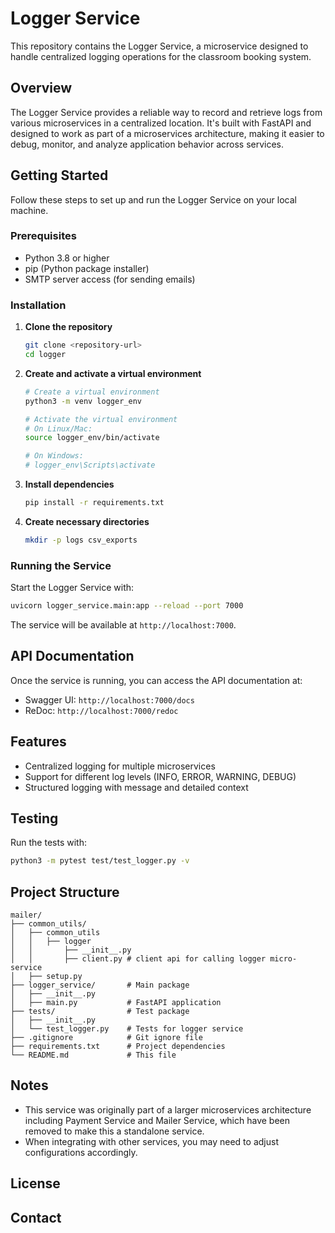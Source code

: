 # Logger Service

This repository contains the Logger Service, a microservice designed to handle centralized logging operations for the classroom booking system.

## Overview

The Logger Service provides a reliable way to record and retrieve logs from various microservices in a centralized location. It's built with FastAPI and designed to work as part of a microservices architecture, making it easier to debug, monitor, and analyze application behavior across services.

## Getting Started

Follow these steps to set up and run the Logger Service on your local machine.

### Prerequisites

- Python 3.8 or higher
- pip (Python package installer)
- SMTP server access (for sending emails)

### Installation

1. **Clone the repository**
   ```bash
   git clone <repository-url>
   cd logger
   ```

2. **Create and activate a virtual environment**
   ```bash
   # Create a virtual environment
   python3 -m venv logger_env
   
   # Activate the virtual environment
   # On Linux/Mac:
   source logger_env/bin/activate
   
   # On Windows:
   # logger_env\Scripts\activate
   ```

3. **Install dependencies**
   ```bash
   pip install -r requirements.txt
   ```

4. **Create necessary directories**
   ```bash
   mkdir -p logs csv_exports
   ```

### Running the Service

Start the Logger Service with:

```bash
uvicorn logger_service.main:app --reload --port 7000
```

The service will be available at `http://localhost:7000`.

## API Documentation

Once the service is running, you can access the API documentation at:
- Swagger UI: `http://localhost:7000/docs`
- ReDoc: `http://localhost:7000/redoc`

## Features

- Centralized logging for multiple microservices
- Support for different log levels (INFO, ERROR, WARNING, DEBUG)
- Structured logging with message and detailed context

## Testing

Run the tests with:

```bash
python3 -m pytest test/test_logger.py -v
```

## Project Structure

```
mailer/
├── common_utils/      
│   ├── common_utils
│   │   ├── logger
│   │       ├── __init__.py
│   │       ├── client.py # client api for calling logger micro-service
│   ├── setup.py               
├── logger_service/       # Main package
│   ├── __init__.py
│   ├── main.py           # FastAPI application
├── tests/                # Test package
│   ├── __init__.py
│   └── test_logger.py    # Tests for logger service
├── .gitignore            # Git ignore file
├── requirements.txt      # Project dependencies
└── README.md             # This file
```

## Notes

- This service was originally part of a larger microservices architecture including Payment Service and Mailer Service, which have been removed to make this a standalone service.
- When integrating with other services, you may need to adjust configurations accordingly.

## License


## Contact
